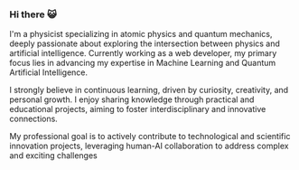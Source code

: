 ### Hi there 😺

I'm a physicist specializing in atomic physics and quantum mechanics, deeply passionate about exploring the intersection between physics and artificial intelligence. Currently working as a web developer, my primary focus lies in advancing my expertise in Machine Learning and Quantum Artificial Intelligence.

I strongly believe in continuous learning, driven by curiosity, creativity, and personal growth. I enjoy sharing knowledge through practical and educational projects, aiming to foster interdisciplinary and innovative connections.

My professional goal is to actively contribute to technological and scientific innovation projects, leveraging human-AI collaboration to address complex and exciting challenges 
